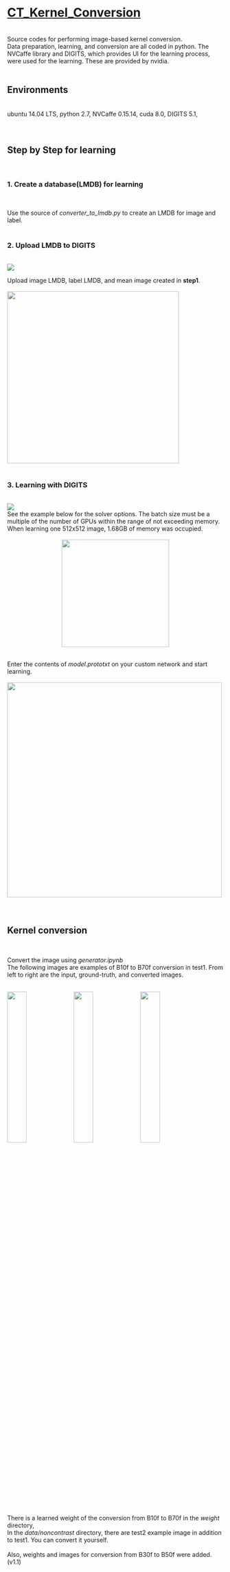 # [CT_Kernel_Conversion](https://doi.org/10.1148/radiol.2019181960)
<br/>
Source codes for performing image-based kernel conversion.<br/>
Data preparation, learning, and conversion are all coded in python. The NVCaffe library and DIGITS, which provides UI for the learning process, were used for the learning. These are provided by nvidia. <br/>
<br/>

## Environments
<br/>
ubuntu 14.04 LTS, python 2.7, NVCaffe 0.15.14, cuda 8.0, DIGITS 5.1, <br/>
<br/>
<br/>

## Step by Step for learning
<br/>

### 1. Create a database(LMDB) for learning
<br/>

Use the source of *converter_to_lmdb.py* to create an LMDB for image and label.<br/>
<br/>

### 2. Upload LMDB to DIGITS

<br/>
<img src="https://user-images.githubusercontent.com/17020746/52621696-5208a000-2eeb-11e9-9670-468176a36610.png">
<br/>

Upload image LMDB, label LMDB, and mean image created in **step1**.<br/>
<br/>
<img width="400" src="https://user-images.githubusercontent.com/17020746/52622299-d90a4800-2eec-11e9-84f8-d2c47d1aebe2.png"><br/>
<br/>

### 3. Learning with DIGITS
<br/>
<img src="https://user-images.githubusercontent.com/17020746/52621765-719fc880-2eeb-11e9-91ef-d2a6019c2220.png">
<br/>
See the example below for the solver options. The batch size must be a multiple of the number of GPUs within the range of not exceeding memory. When learning one 512x512 image, 1.68GB of memory was occupied.<br/>
<br/>
<center><img src="https://user-images.githubusercontent.com/17020746/52621868-b4fa3700-2eeb-11e9-84fe-1a32e7417b69.png" width="250"></center>      
<br/>

Enter the contents of *model.prototxt* on your custom network and start learning.<br/>
<br/>
<img src="https://user-images.githubusercontent.com/17020746/52622561-72d1f500-2eed-11e9-9f29-dfc2380ba4f1.png" width="500"><br/>
<br/>
<br/>

## Kernel conversion
<br/>

Convert the image using *generator.ipynb*<br/>
The following images are examples of B10f to B70f conversion in test1. From left to right are the input, ground-truth, and converted images.<br/>
<br/>
<p>
<img src="https://user-images.githubusercontent.com/17020746/52680913-7e6cfc80-2f7d-11e9-89f4-ea369d1c48f7.png" width="30%">    <img src="https://user-images.githubusercontent.com/17020746/52680965-9cd2f800-2f7d-11e9-9198-16764f56ecdb.png" width="30%">    <img src="https://user-images.githubusercontent.com/17020746/52681033-d4da3b00-2f7d-11e9-97ef-1721bca09e6c.png" width="30%">
</p>
<br/>

There is a learned weight of the conversion from B10f to B70f in the *weight* directory,<br/>
In the *data/noncontrast* directory, there are test2 example image in addition to test1. You can convert it yourself.<br/>
<br/>
Also, weights and images for conversion from B30f to B50f were added. (v1.1)
<br/>
